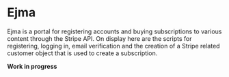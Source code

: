 # Ejma

Ejma is a portal for registering accounts and buying subscriptions to various content through the Stripe API. On display here are the scripts for registering, logging in, email verification and the creation of a Stripe related customer object that is used to create a subscription.

<b>Work in progress</b>
